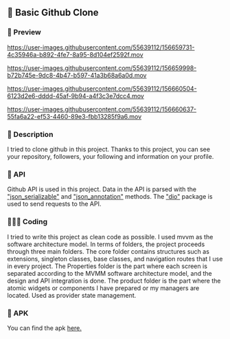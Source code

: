 ## 📱 Basic Github Clone

### 🔎 Preview

https://user-images.githubusercontent.com/55639112/156659731-4c35946a-b892-4fe7-8a95-8d104ef2592f.mov

https://user-images.githubusercontent.com/55639112/156659998-b72b745e-9dc8-4b47-b597-41a3b68a6a0d.mov

https://user-images.githubusercontent.com/55639112/156660504-6123d2e6-dddd-45af-9b94-a4f3c3e7dcc4.mov

https://user-images.githubusercontent.com/55639112/156660637-55fa6a22-ef53-4460-89e3-fbb13285f9a6.mov

### 📁 Description
I tried to clone github in this project. Thanks to this project, you can see your repository, followers, your following and information on your profile.

### 📶 API
Github API is used in this project. Data in the API is parsed with the ["json_serializable"](https://pub.dev/packages/json_serializable) and ["json_annotation"](https://pub.dev/packages/json_annotation) methods. The ["dio"](https://pub.dev/packages/dio) package is used to send requests to the API.


### 🧑🏻‍💻 Coding
I tried to write this project as clean code as possible. I used mvvm as the software architecture model. In terms of folders, the project proceeds through three main folders. The core folder contains structures such as extensions, singleton classes, base classes, and navigation routes that I use in every project. The Properties folder is the part where each screen is separated according to the MVMM software architecture model, and the design and API integration is done. The product folder is the part where the atomic widgets or components I have prepared or my managers are located. Used as provider state management.


### 🎁 APK
You can find the apk [here.](https://www.mediafire.com/file/fja9rnfngp7vapn/app-release.apk/file)
